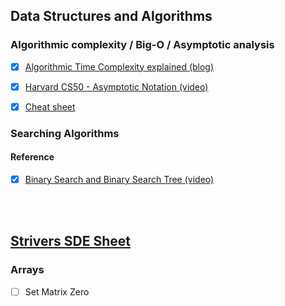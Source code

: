 ## Data Structures and Algorithms

### Algorithmic complexity / Big-O / Asymptotic analysis

- [X] [Algorithmic Time Complexity explained (blog)](https://devopedia.org/algorithmic-complexity#:~:text=Algorithmic%20complexity%20is%20a%20measure,asymptotically%20as%20n%20approaches%20infinity)
- [X] [Harvard CS50 - Asymptotic Notation (video)](https://www.youtube.com/watch?v=iOq5kSKqeR4)
- [X] [Cheat sheet](http://bigocheatsheet.com/)


### Searching Algorithms

#### Reference 
- [X] [Binary Search and Binary Search Tree (video)](https://www.youtube.com/watch?v=D5SrAga1pno)

<br><br>
## [Strivers SDE Sheet](https://takeuforward.org/interviews/strivers-sde-sheet-top-coding-interview-problems/)

### Arrays 
- [ ] Set Matrix Zero
